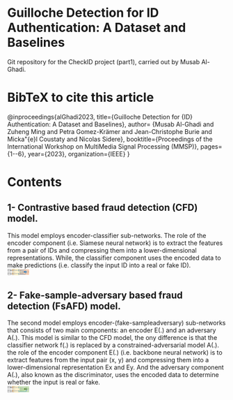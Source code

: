 # Guilloche Detection for ID Authentication: A Dataset and Baselines
Git repository for the CheckID project (part1), carried out by Musab Al-Ghadi.

# BibTeX to cite this article
@inproceedings{alGhadi2023,
title={Guilloche Detection for {ID} Authentication: A Dataset and Baselines},
author= {Musab Al-Ghadi and Zuheng Ming and Petra Gomez-Krämer and Jean-Christophe Burie and Micka\"{e}l Coustaty and Nicolas Sidere},
booktitle={Proceedings of the International Workshop on MultiMedia Signal Processing (MMSP)},
pages={1--6},
year={2023},
organization={IEEE}
}

# Contents <br />

## 1- Contrastive based fraud detection (CFD) model. 
This model employs encoder-classifier sub-networks. The role of the encoder component (i.e. Siamese neural network) is to extract the features from a pair of IDs and compressing them into a lower-dimensional representations. While, the classifier component uses the encoded data to make predictions (i.e. classify the input ID into a real or fake ID). 
<br />
<img
  src="blob/CFD.png"
  alt="Alt text"
  title="Optional title"
  style="display: inline-block; margin: 0 auto; max-width: 50px">
  <br />
  
## 2- Fake-sample-adversary based fraud detection (FsAFD) model. 
The second model employs encoder-(fake-sampleadversary) sub-networks that consists of two main components: an encoder E(.) and an adversary A(.).
This model is similar to the CFD model, the ony difference is that the classifier network f(.) is replaced by a constrained-adversarial model A(.).
the role of the encoder component E(.) (i.e. backbone neural network) is to extract features from the input pair (x, y) and compressing them into a lower-dimensional representation Ex and Ey. And the adversary component A(.), also known as the discriminator, uses the encoded data to determine whether the input is real or fake.
<br />
<img
  src="blob/FsAFD.png"
  alt="Alt text"
  title="Optional title"
  style="display: inline-block; margin: 0 auto; max-width: 50px">
  <br />

